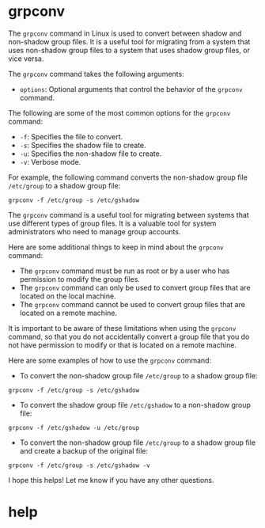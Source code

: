 # grpconv


The `grpconv` command in Linux is used to convert between shadow and non-shadow group files. It is a useful tool for migrating from a system that uses non-shadow group files to a system that uses shadow group files, or vice versa.

The `grpconv` command takes the following arguments:

* `options`: Optional arguments that control the behavior of the `grpconv` command.

The following are some of the most common options for the `grpconv` command:

* `-f`: Specifies the file to convert.
* `-s`: Specifies the shadow file to create.
* `-u`: Specifies the non-shadow file to create.
* `-v`: Verbose mode.

For example, the following command converts the non-shadow group file `/etc/group` to a shadow group file:

```
grpconv -f /etc/group -s /etc/gshadow
```

The `grpconv` command is a useful tool for migrating between systems that use different types of group files. It is a valuable tool for system administrators who need to manage group accounts.

Here are some additional things to keep in mind about the `grpconv` command:

* The `grpconv` command must be run as root or by a user who has permission to modify the group files.
* The `grpconv` command can only be used to convert group files that are located on the local machine.
* The `grpconv` command cannot be used to convert group files that are located on a remote machine.

It is important to be aware of these limitations when using the `grpconv` command, so that you do not accidentally convert a group file that you do not have permission to modify or that is located on a remote machine.

Here are some examples of how to use the `grpconv` command:

* To convert the non-shadow group file `/etc/group` to a shadow group file:
```
grpconv -f /etc/group -s /etc/gshadow
```
* To convert the shadow group file `/etc/gshadow` to a non-shadow group file:
```
grpconv -f /etc/gshadow -u /etc/group
```
* To convert the non-shadow group file `/etc/group` to a shadow group file and create a backup of the original file:
```
grpconv -f /etc/group -s /etc/gshadow -v
```

I hope this helps! Let me know if you have any other questions.


# help 

```

```

